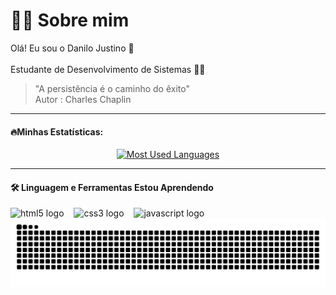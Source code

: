 # 👨‍💻 Sobre mim
Olá! Eu sou o  Danilo Justino 👋
<br/><br/>
Estudante de Desenvolvimento de Sistemas 👨‍💻


>"A persistência é o caminho do êxito" <br> Autor : Charles Chaplin
<hr>

<div style="text-align: center;" align="center">
  <h4 align="left">🔥Minhas Estatísticas:</h4>
  

  <a href="https://github.com/danilojustin/github-readme-stats">
    <img src="https://github-readme-stats-git-masterrstaa-rickstaa.vercel.app/api/top-langs/?username=Danilojustin&line_height=10&card_width=290&layout=compact&hide_title=false&count_private=true&langs_count=4&show_icons=true&title_color=FF00F6&hide=html,scss,less&bg_color=000&text_color=8B8B8B&border_radius=3&border_color=561760&count_private=true" alt="Most Used Languages">
  </a>

  <hr>

<h4 align="left">🛠️ Linguagem e Ferramentas Estou Aprendendo</h4>

<div align="left">
  <img src="https://cdn.jsdelivr.net/gh/devicons/devicon/icons/html5/html5-original.svg" height="25" alt="html5 logo"  />
  <img width="8" />
  <img src="https://cdn.jsdelivr.net/gh/devicons/devicon/icons/css3/css3-original.svg" height="25" alt="css3 logo"  />
  <img width="8" />
  <img src="https://cdn.jsdelivr.net/gh/devicons/devicon/icons/javascript/javascript-plain.svg" height="25" alt="javascript logo"  />
  <img width="8" /> 
  </div>

<picture align="center">
  <source media="(prefers-color-scheme: dark)" srcset="https://raw.githubusercontent.com/Danilojustin/Danilojustin/output/github-contribution-grid-snake-dark.svg">
  <source media="(prefers-color-scheme: light)" srcset="https://raw.githubusercontent.com/Danilojustin/Danilojustin/output/github-contribution-grid-snake-dark.svg">
  <img align="center" alt="github contribution grid snake animation" src="https://raw.githubusercontent.com/Danilojustin/Danilojustin/output/github-contribution-grid-snake.svg">
</picture>


